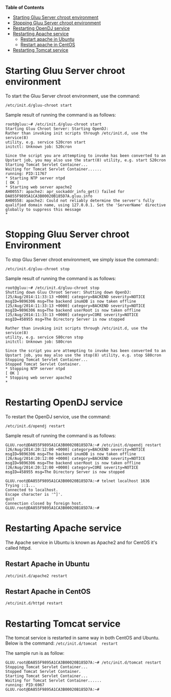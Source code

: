 **Table of Contents** 

- [Starting Gluu Server chroot environment](#starting-gluu-server-chroot-environment)
- [Stopping Gluu Server chroot environment](#stopping-gluu-server-chroot-environment)
- [Restarting OpenDJ service](#restarting-opendj-service)
- [Restarting Apache service](#restarting-apache-service)
	- [Restart apache in Ubuntu](#restart-apache-in-ubuntu)
	- [Restart apache in CentOS](#restart-apache-in-centos)
- [Restarting Tomcat service](#restarting-tomcat-service)

# Starting Gluu Server chroot environment

To start the Gluu Server chroot environment, use the command:

```
/etc/init.d/gluu-chroot start
```

Sample result of running the command is as follows:

```
root@gluu:~# /etc/init.d/gluu-chroot start
Starting Gluu Chroot Server: Starting OpenDJ: 
Rather than invoking init scripts through /etc/init.d, use the service(8)
utility, e.g. service S20cron start
initctl: Unknown job: S20cron

Since the script you are attempting to invoke has been converted to an
Upstart job, you may also use the start(8) utility, e.g. start S20cron
Starting Tomcat Servlet Container...
Waiting for Tomcat Servlet Container......
running: PID:11767
* Starting NTP server ntpd                                                                                                                                      [ OK ] 
* Starting web server apache2                                                                                                                                          AH00557: apache2: apr_sockaddr_info_get() failed for DA855F9895A1CA3B00020B185D7A.gluu.info
AH00558: apache2: Could not reliably determine the server's fully qualified domain name, using 127.0.0.1. Set the 'ServerName' directive globally to suppress this message
*
```
# Stopping Gluu Server chroot Environment

To stop Gluu Server chroot environment, we simply issue the command::

`/etc/init.d/gluu-chroot stop`

Sample result of running the command is as follows:

	root@gluu:~# /etc/init.d/gluu-chroot stop
	Shutting down Gluu Chroot Server: Shutting down OpenDJ: [25/Aug/2014:11:33:13 +0000] category=BACKEND severity=NOTICE msgID=9896306 msg=The backend inumDB is now taken offline
	[25/Aug/2014:11:33:13 +0000] category=BACKEND severity=NOTICE msgID=9896306 msg=The backend userRoot is now taken offline
	[25/Aug/2014:11:33:13 +0000] category=CORE severity=NOTICE msgID=458955 msg=The Directory Server is now stopped
	
	Rather than invoking init scripts through /etc/init.d, use the service(8)
	utility, e.g. service S80cron stop
	initctl: Unknown job: S80cron
	
	Since the script you are attempting to invoke has been converted to an
	Upstart job, you may also use the stop(8) utility, e.g. stop S80cron
	Stopping Tomcat Servlet Container...
	Stopped Tomcat Servlet Container.
 	* Stopping NTP server ntpd                                                                                                                                      [ OK ] 
 	* Stopping web server apache2                                                                                                                                           * 
# Restarting OpenDJ service

To restart the OpenDJ service, use the command:

`/etc/init.d/opendj restart` 

Sample result of running the command is as follows:

	GLUU.root@DA855F9895A1CA3B00020B185D7A:~# /etc/init.d/opendj restart
	[26/Aug/2014:20:12:00 +0000] category=BACKEND severity=NOTICE msgID=9896306 msg=The backend inumDB is now taken offline
	[26/Aug/2014:20:12:00 +0000] category=BACKEND severity=NOTICE msgID=9896306 msg=The backend userRoot is now taken offline
	[26/Aug/2014:20:12:00 +0000] category=CORE severity=NOTICE msgID=458955 msg=The Directory Server is now stopped
	
	GLUU.root@DA855F9895A1CA3B00020B185D7A:~# telnet localhost 1636
	Trying ::1...
	Connected to localhost.
	Escape character is '^]'.
	quit
	Connection closed by foreign host.
	GLUU.root@DA855F9895A1CA3B00020B185D7A:~# 
	


# Restarting Apache service 

The Apache service in Ubuntu is known as Apache2 and for CentOS it's called httpd.

## Restart Apache in Ubuntu

`/etc/init.d/apache2 restart`

## Restart Apache in CentOS

`/etc/init.d/httpd restart`


# Restarting Tomcat service

The tomcat service is restarted in same way in both CentOS and Ubuntu.
Below is the command:
`/etc/init.d/tomcat  restart` 

The sample run is as follow:

	GLUU.root@DA855F9895A1CA3B00020B185D7A:~# /etc/init.d/tomcat restart
	Stopping Tomcat Servlet Container...
	Stopped Tomcat Servlet Container.
	Starting Tomcat Servlet Container...
	Waiting for Tomcat Servlet Container......
	running: PID:6967
	GLUU.root@DA855F9895A1CA3B00020B185D7A:~# 
